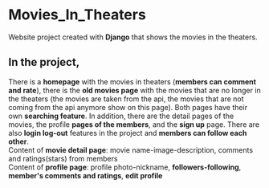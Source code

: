 # Movies_In_Theaters
Website project created with **Django** that shows the movies in the theaters.<br>
## In the project,<br>
There is a **homepage** with the movies in theaters (**members can comment and rate**), there is the **old movies page** with the movies that are no longer in the theaters
(the movies are taken from the api, the movies that are not coming from the api anymore show on this page). Both pages have their own **searching feature**. 
In addition, there are the detail pages of the movies, the profile **pages of the members**, and the **sign up** page. There are also **login log-out** features in the project 
and **members can follow each other**.<br>
Content of **movie detail page**: movie name-image-description, comments and ratings(stars) from members<br>
Content of **profile page**: profile photo-nickname, **followers-following**, **member's comments and ratings**, **edit profile**
